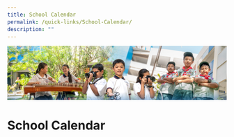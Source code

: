 ```yaml
---
title: School Calendar
permalink: /quick-links/School-Calendar/
description: ""
---
```

![](/images/AboutUs.jpg)

School Calendar
===============

